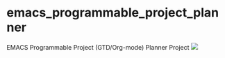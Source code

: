 # emacs_programmable_project_planner
EMACS Programmable Project (GTD/Org-mode) Planner Project
<img src="https://github.com/RayNieva/emacs_programmable_project_planner/blob/master/ezgif.com-gif-maker%281%29.gif">
